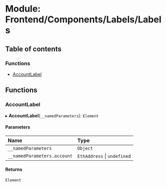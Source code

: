 # Module: Frontend/Components/Labels/Labels

## Table of contents

### Functions

- [AccountLabel](Frontend_Components_Labels_Labels.md#accountlabel)

## Functions

### AccountLabel

▸ **AccountLabel**(`__namedParameters`): `Element`

#### Parameters

| Name                        | Type                        |
| :-------------------------- | :-------------------------- |
| `__namedParameters`         | `Object`                    |
| `__namedParameters.account` | `EthAddress` \| `undefined` |

#### Returns

`Element`
